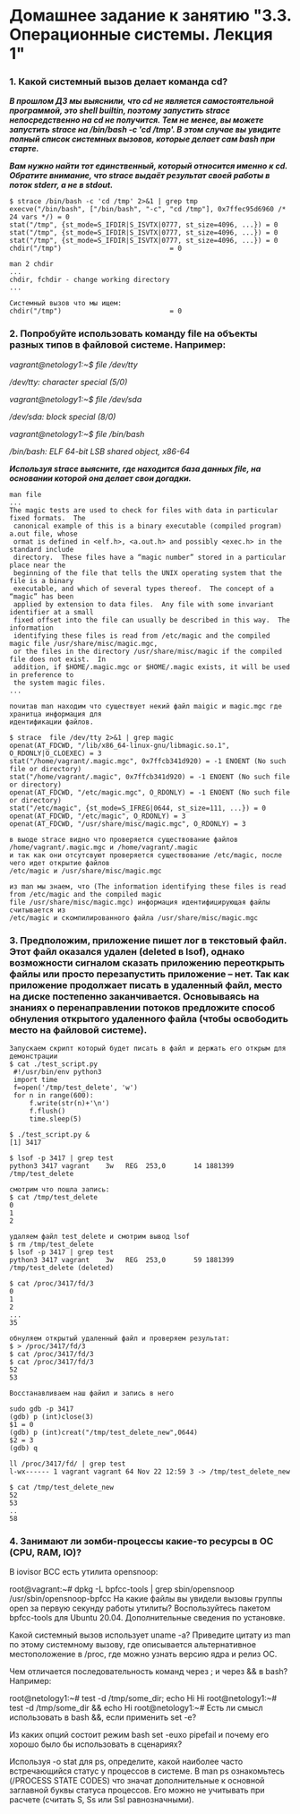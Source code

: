 # Домашнее задание к занятию "3.3. Операционные системы. Лекция 1"

### 1. Какой системный вызов делает команда cd?

***В прошлом ДЗ мы выяснили, что cd не является самостоятельной программой, это shell builtin, поэтому запустить strace непосредственно на cd не получится. Тем не менее, вы можете запустить strace на /bin/bash -c 'cd /tmp'. В этом случае вы увидите полный список системных вызовов, которые делает сам bash при старте.***

***Вам нужно найти тот единственный, который относится именно к cd. Обратите внимание, что strace выдаёт результат своей работы в поток stderr, а не в stdout.***

    $ strace /bin/bash -c 'cd /tmp' 2>&1 | grep tmp
    execve("/bin/bash", ["/bin/bash", "-c", "cd /tmp"], 0x7ffec95d6960 /* 24 vars */) = 0
    stat("/tmp", {st_mode=S_IFDIR|S_ISVTX|0777, st_size=4096, ...}) = 0
    stat("/tmp", {st_mode=S_IFDIR|S_ISVTX|0777, st_size=4096, ...}) = 0
    stat("/tmp", {st_mode=S_IFDIR|S_ISVTX|0777, st_size=4096, ...}) = 0
    chdir("/tmp")                           = 0

    man 2 chdir 
    ...
    chdir, fchdir - change working directory
    ...

    Системный вызов что мы ищем:
    chdir("/tmp")                           = 0
    


### 2. Попробуйте использовать команду file на объекты разных типов в файловой системе. Например:

*vagrant@netology1:~$ file /dev/tty*

*/dev/tty: character special (5/0)*

*vagrant@netology1:~$ file /dev/sda*

*/dev/sda: block special (8/0)*

*vagrant@netology1:~$ file /bin/bash*

*/bin/bash: ELF 64-bit LSB shared object, x86-64*

***Используя strace выясните, где находится база данных file, на основании которой она делает свои догадки.***

    man file
    ...
    The magic tests are used to check for files with data in particular fixed formats.  The 
     canonical example of this is a binary executable (compiled program) a.out file, whose 
     ormat is defined in <elf.h>, <a.out.h> and possibly <exec.h> in the standard include 
     directory.  These files have a “magic number” stored in a particular place near the 
     beginning of the file that tells the UNIX operating system that the file is a binary 
     executable, and which of several types thereof.  The concept of a “magic” has been 
     applied by extension to data files.  Any file with some invariant identifier at a small 
     fixed offset into the file can usually be described in this way.  The information 
     identifying these files is read from /etc/magic and the compiled magic file /usr/share/misc/magic.mgc, 
     or the files in the directory /usr/share/misc/magic if the compiled file does not exist.  In
     addition, if $HOME/.magic.mgc or $HOME/.magic exists, it will be used in preference to 
     the system magic files.
    ...
    
    почитав man находим что существует некий файл maigic и magic.mgc где хранитца информация для 
    идентификации файлов.

    $ strace  file /dev/tty 2>&1 | grep magic
    openat(AT_FDCWD, "/lib/x86_64-linux-gnu/libmagic.so.1", O_RDONLY|O_CLOEXEC) = 3
    stat("/home/vagrant/.magic.mgc", 0x7ffcb341d920) = -1 ENOENT (No such file or directory)
    stat("/home/vagrant/.magic", 0x7ffcb341d920) = -1 ENOENT (No such file or directory)
    openat(AT_FDCWD, "/etc/magic.mgc", O_RDONLY) = -1 ENOENT (No such file or directory)
    stat("/etc/magic", {st_mode=S_IFREG|0644, st_size=111, ...}) = 0
    openat(AT_FDCWD, "/etc/magic", O_RDONLY) = 3
    openat(AT_FDCWD, "/usr/share/misc/magic.mgc", O_RDONLY) = 3

    в выоде strace видно что проверяется существование файлов /home/vagrant/.magic.mgc и /home/vagrant/.magic
    и так как они отсутсвуют проверяется существование /etc/magic, после чего идет открытие файлов
    /etc/magic и /usr/share/misc/magic.mgc

    из man мы знаем, что (The information identifying these files is read from /etc/magic and the compiled magic
    file /usr/share/misc/magic.mgc) информация идентифицирующая файлы считывается из 
    /etc/magic и скомпилированного файла /usr/share/misc/magic.mgc 



### 3. Предположим, приложение пишет лог в текстовый файл. Этот файл оказался удален (deleted в lsof), однако возможности сигналом сказать приложению переоткрыть файлы или просто перезапустить приложение – нет. Так как приложение продолжает писать в удаленный файл, место на диске постепенно заканчивается. Основываясь на знаниях о перенаправлении потоков предложите способ обнуления открытого удаленного файла (чтобы освободить место на файловой системе).

    Запускаем скрипт который будет писать в файл и держать его открым для демонстрации
    $ cat ./test_script.py 
     #!/usr/bin/env python3
     import time
     f=open('/tmp/test_delete', 'w')
     for n in range(600):
         f.write(str(n)+'\n')
         f.flush()
         time.sleep(5)

    $ ./test_script.py &
    [1] 3417

    $ lsof -p 3417 | grep test
    python3 3417 vagrant    3w   REG  253,0       14 1881399 /tmp/test_delete

    смотрим что пошла запись:
    $ cat /tmp/test_delete
    0
    1
    2
    
    удаляем файл test_delete и смотрим вывод lsof
    $ rm /tmp/test_delete
    $ lsof -p 3417 | grep test
    python3 3417 vagrant    3w   REG  253,0       59 1881399 /tmp/test_delete (deleted)
    
    $ cat /proc/3417/fd/3
    0
    1
    2
    ...
    35

    обнуляем открытый удаленный файл и проверяем результат:
    $ > /proc/3417/fd/3
    $ cat /proc/3417/fd/3
    $ cat /proc/3417/fd/3
    52
    53

    Восстанавливаем наш файил и запись в него

    sudo gdb -p 3417
    (gdb) p (int)close(3)
    $1 = 0
    (gdb) p (int)creat("/tmp/test_delete_new",0644)
    $2 = 3
    (gdb) q

    ll /proc/3417/fd/ | grep test
    l-wx------ 1 vagrant vagrant 64 Nov 22 12:59 3 -> /tmp/test_delete_new

    $ cat /tmp/test_delete_new 
    52
    53
    ..
    58





    

### 4. Занимают ли зомби-процессы какие-то ресурсы в ОС (CPU, RAM, IO)?


В iovisor BCC есть утилита opensnoop:

root@vagrant:~# dpkg -L bpfcc-tools | grep sbin/opensnoop
/usr/sbin/opensnoop-bpfcc
На какие файлы вы увидели вызовы группы open за первую секунду работы утилиты? Воспользуйтесь пакетом bpfcc-tools для Ubuntu 20.04. Дополнительные сведения по установке.

Какой системный вызов использует uname -a? Приведите цитату из man по этому системному вызову, где описывается альтернативное местоположение в /proc, где можно узнать версию ядра и релиз ОС.

Чем отличается последовательность команд через ; и через && в bash? Например:

root@netology1:~# test -d /tmp/some_dir; echo Hi
Hi
root@netology1:~# test -d /tmp/some_dir && echo Hi
root@netology1:~#
Есть ли смысл использовать в bash &&, если применить set -e?

Из каких опций состоит режим bash set -euxo pipefail и почему его хорошо было бы использовать в сценариях?

Используя -o stat для ps, определите, какой наиболее часто встречающийся статус у процессов в системе. В man ps ознакомьтесь (/PROCESS STATE CODES) что значат дополнительные к основной заглавной буквы статуса процессов. Его можно не учитывать при расчете (считать S, Ss или Ssl равнозначными).